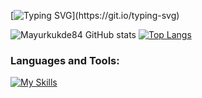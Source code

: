 
[![Typing SVG](https://readme-typing-svg.demolab.com?font=Fira+Code&pause=1000&width=435&lines=Hi!+I+am+Fullstack+Developer...)](https://git.io/typing-svg)

![ Mayurkukde84 GitHub stats](https://github-readme-stats.vercel.app/api?username=Mayurkukde84&show_icons=true&theme=tokyonight)
[![Top Langs](https://github-readme-stats.vercel.app/api/top-langs/?username=Mayurkukde84&layout=compact)](https://github.com/Mayurkukde84/github-readme-stats)
<h3 align="left">Languages and Tools:</h3>



[![My Skills](https://skills.thijs.gg/icons?i=react,js,mongodb,nodejs,expressjs,html,css,wasm)](https://skills.thijs.gg)



<!--
**Mayurkukde84/Mayurkukde84** is a ✨ _special_ ✨ repository because its `README.md` (this file) appears on your GitHub profile.

Here are some ideas to get you started:

- 🔭 I’m currently working on ...
- 🌱 I’m currently learning ...
- 👯 I’m looking to collaborate on ...
- 🤔 I’m looking for help with ...
- 💬 Ask me about ...
- 📫 How to reach me: ...
- 😄 Pronouns: ...
- ⚡ Fun fact: ...
-->
